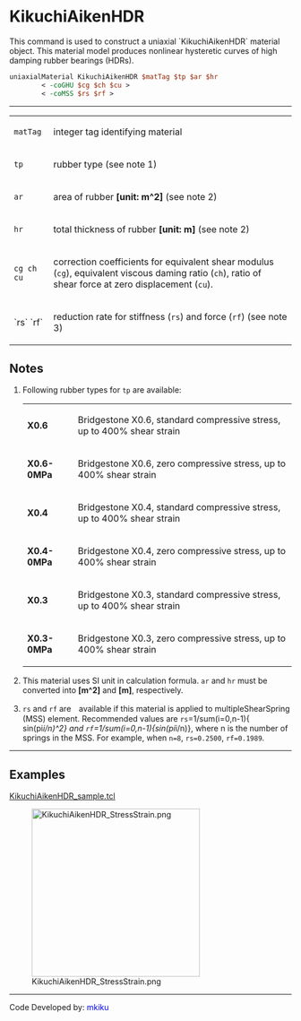 # KikuchiAikenHDR

<p>This command is used to construct a uniaxial `KikuchiAikenHDR` material
object. This material model produces nonlinear hysteretic curves of high
damping rubber bearings (HDRs).</p>

```tcl
uniaxialMaterial KikuchiAikenHDR $matTag $tp $ar $hr
        < -coGHU $cg $ch $cu > 
        < -coMSS $rs $rf >
```

<hr />
<table>
<tbody>
<tr class="odd">
<td><code class="parameter-table-variable">matTag</code></td>
<td><p>integer tag identifying material</p></td>
</tr>
<tr class="even">
<td><code class="parameter-table-variable">tp</code></td>
<td><p>rubber type (see note 1)</p></td>
</tr>
<tr class="odd">
<td><code class="parameter-table-variable">ar</code></td>
<td><p>area of rubber <strong>[unit: m^2]</strong> (see note 2)</p></td>
</tr>
<tr class="even">
<td><code class="parameter-table-variable">hr</code></td>
<td><p>total thickness of rubber <strong>[unit: m]</strong> (see note
2)</p></td>
</tr>
<tr class="odd">
<td><p><code>cg ch cu</code></p></td>
<td><p>correction coefficients for equivalent shear modulus
(<code class="tcl-variable">cg</code>), equivalent viscous daming ratio
(<code class="tcl-variable">ch</code>), ratio of shear force at zero displacement
(<code class="tcl-variable">cu</code>).</p></td>
</tr>
<tr class="even">
<td><p>`rs` `rf`</p></td>
<td><p>reduction rate for stiffness (<code class="tcl-variable">rs</code>) and force
(<code class="tcl-variable">rf</code>) (see note 3)</p></td>
</tr>
</tbody>
</table>

## Notes

1. Following rubber types for <code class="tcl-variable">tp</code> are available:</p>
     <table>
     <tbody>
     <tr class="odd">
     <td><p><strong>X0.6</strong></p></td>
     <td><p>Bridgestone X0.6, standard compressive stress, up to 400% shear
     strain</p></td>
     </tr>
     <tr class="even">
     <td><p><strong>X0.6-0MPa</strong></p></td>
     <td><p>Bridgestone X0.6, zero compressive stress, up to 400% shear
     strain</p></td>
     </tr>
     <tr class="odd">
     <td><p><strong>X0.4</strong></p></td>
     <td><p>Bridgestone X0.4, standard compressive stress, up to 400% shear
     strain</p></td>
     </tr>
     <tr class="even">
     <td><p><strong>X0.4-0MPa</strong></p></td>
     <td><p>Bridgestone X0.4, zero compressive stress, up to 400% shear
     strain</p></td>
     </tr>
     <tr class="odd">
     <td><p><strong>X0.3</strong></p></td>
     <td><p>Bridgestone X0.3, standard compressive stress, up to 400% shear
     strain</p></td>
     </tr>
     <tr class="even">
     <td><p><strong>X0.3-0MPa</strong></p></td>
     <td><p>Bridgestone X0.3, zero compressive stress, up to 400% shear
     strain</p></td>
     </tr>
     </tbody>
     </table>

2. This material uses SI unit in calculation formula.
<code class="tcl-variable">ar</code> and <code class="tcl-variable">hr</code> must be converted into
<strong>[m^2]</strong> and <strong>[m]</strong>, respectively.

3. <code class="tcl-variable">rs</code> and <code class="tcl-variable">rf</code> are　available if
this material is applied to multipleShearSpring (MSS) element.
Recommended values are <code class="tcl-variable">rs</code>=1/sum(i=0,n-1){
sin(pi*i/n)^2} and <code class="tcl-variable">rf</code>=1/sum(i=0,n-1){sin(pi*i/n)},
where n is the number of springs in the MSS. For example, when `n=8`,
`rs=0.2500`, `rf=0.1989`.

<hr />

## Examples

<p><a href="Media:KikuchiAikenHDR_sample.tcl"
title="wikilink">KikuchiAikenHDR_sample.tcl</a></p>
<figure>
<img src="/OpenSeesRT/contrib/static/KikuchiAikenHDR_StressStrain.png"
title="KikuchiAikenHDR_StressStrain.png" width="300"
alt="KikuchiAikenHDR_StressStrain.png" />
<figcaption
aria-hidden="true">KikuchiAikenHDR_StressStrain.png</figcaption>
</figure>
<hr />
<p>Code Developed by: <span style="color:blue"> mkiku
</span></p>
